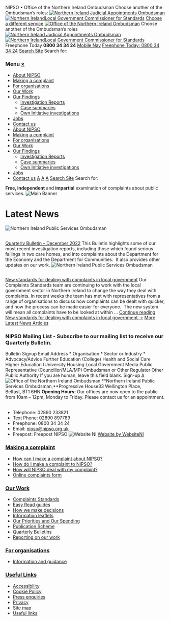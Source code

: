 
NIPSO • Office of the Northern Ireland Ombudsman
Choose another of the Ombudsman’s roles:
[![Northern Ireland Judicial Appointments Ombudsman](https://nipso.org.uk/site/wp-content/themes/websiteni-stripped/images/logo-section-nijao-small.png)](https://nipso.org.uk/nijao)
[![ Northern IrelandLocal Government Commissioner for Standards](https://nipso.org.uk/site/wp-content/themes/websiteni-stripped/images/logo-section-nilgcs-small.png)](https://nipso.org.uk/nilgcs)
[Choose a different service](#) 
[![Office of the Northern Ireland Ombudsman](https://nipso.org.uk/site/wp-content/themes/websiteni-stripped/images/logo-section-nipso.png)](https://nipso.org.uk/nipso "Office of the Northern Ireland Ombudsman")
Choose another of the Ombudsman’s roles
[![Northern Ireland Judicial Appointments Ombudsman](https://nipso.org.uk/site/wp-content/themes/websiteni-stripped/images/logo-section-nijao-small.png)](https://nipso.org.uk/nijao)
[![ Northern IrelandLocal Government Commissioner for Standards](https://nipso.org.uk/site/wp-content/themes/websiteni-stripped/images/logo-section-nilgcs-small.png)](https://nipso.org.uk/nilgcs)
Freephone Today
**0800 34 34 24**
[Mobile Nav](#)
[Freephone Today: 
 0800 34 34 24](tel:0800343424)
[Search Site](#)
Search for:
 
### Menu [×](#)
* [About NIPSO](https://nipso.org.uk/nipso/about-us/)
* [Making a complaint](https://nipso.org.uk/nipso/making-a-complaint/)
* [For organisations](https://nipso.org.uk/nipso/for-organisations/)
* [Our Work](https://nipso.org.uk/nipso/publications/)
* [Our Findings](https://nipso.org.uk/nipso/our-findings/)
	+ [Investigation Reports](https://nipso.org.uk/finding_type/investigation-reports/)
	+ [Case summaries](https://nipso.org.uk/finding_type/case-digests/)
	+ [Own Initiative investigations](https://nipso.org.uk/finding_type/own-initiative-investigations/)
* [Jobs](https://nipso.org.uk/nipso/jobs/)
* [Contact us](https://nipso.org.uk/nipso/about-us/contact-us/)
* [About NIPSO](https://nipso.org.uk/nipso/about-us/)
* [Making a complaint](https://nipso.org.uk/nipso/making-a-complaint/)
* [For organisations](https://nipso.org.uk/nipso/for-organisations/)
* [Our Work](https://nipso.org.uk/nipso/publications/)
* [Our Findings](https://nipso.org.uk/nipso/our-findings/)
	+ [Investigation Reports](https://nipso.org.uk/finding_type/investigation-reports/)
	+ [Case summaries](https://nipso.org.uk/finding_type/case-digests/)
	+ [Own Initiative investigations](https://nipso.org.uk/finding_type/own-initiative-investigations/)
* [Jobs](https://nipso.org.uk/nipso/jobs/)
* [Contact us](https://nipso.org.uk/nipso/about-us/contact-us/)
[A](#nogo "Decrease font size")
[A](#nogo "Rest font size")
[A](#nogo "Increase font size")
[Search Site](#)
Search for:
 
**Free, independent** and **impartial** examination of complaints about public services.
![Main Banner](https://nipso.org.uk/site/wp-content/themes/websiteni-stripped/images/nipso-divider.png)
# Latest News
![Northern Ireland Public Services Ombudsman](https://nipso.org.uk/site/wp-content/themes/websiteni-stripped/images/nipso-logo-small.jpg)
## 
[Quarterly Bulletin – December 2022](https://nipso.org.uk/site/wp-content/uploads/2022/12/NIPSO-Quarterly-Bulletin-December-2022.pdf)
This Bulletin highlights some of our most recent investigation reports, including those which found serious failings in two care homes, and into complaints about the Department for the Economy and the Department for Communities.  It also provides other updates on our work.
![Northern Ireland Public Services Ombudsman](https://nipso.org.uk/site/wp-content/themes/websiteni-stripped/images/nipso-logo-small.jpg)
## 
[New standards for dealing with complaints in local government](https://nipso.org.uk/nipso/nipso-latest-news/new-standards-for-dealing-with-complaints-in-local-government/)
Our Complaints Standards team are continuing to work with the local government sector in Northern Ireland to change the way they deal with complaints. In recent weeks the team has met with representatives from a range of organisations to discuss how complaints can be dealt with quicker, and how the process can be made easier for everyone.  The new system will mean all complaints have to be looked at within … [Continue reading New standards for dealing with complaints in local government →](https://nipso.org.uk/nipso/nipso-latest-news/new-standards-for-dealing-with-complaints-in-local-government/)
[More Latest News Articles](https://nipso.org.uk/nipso/nipso-latest-news/)
### NIPSO Mailing List - Subscribe to our mailing list to receive our Quarterly Bulletin.
Bulletin Signup
Email Address
 \*
Organisation
 \*
Sector or Industry
 \*
 Advocacy/Advice 
 Further Education (College) 
 Health and Social Care 
 Higher Education (University 
 Housing 
 Local Government 
 Media 
 Public Representative (Councillor/MLA/MP) 
 Ombudsman or Other Regulator 
 Other Public Authority 
 If you are human, leave this field blank. 
Sign-up
Δ
![Office of the Northern Ireland Ombudsman](https://nipso.org.uk/site/wp-content/themes/websiteni-stripped/images/logo-section-nipso.png)
**Northern Ireland Public Services Ombudsman,**Progressive House33 Wellington Place,  
Belfast, BT1 6HN
**Opening Hours:** Our offices are now open to the public from 10am – 12pm, Monday to Friday. Please contact us for an appointment.
 
* Telephone:
02890 233821
* Text Phone:
02890 897789
* Freephone:
0800 34 34 24
* Email:
nipso@nipso.org.uk
* Freepost:
Freepost NIPSO
![Website NI](https://nipso.org.uk/site/wp-content/themes/websiteni-stripped/images/logo-websiteni-nipso.png)
[Website by WebsiteNI](http://websiteni.com)
### [Making a complaint](https://nipso.org.uk/nipso/making-a-complaint/)
* [How can I make a complaint about NIPSO?](https://nipso.org.uk/nipso/making-a-complaint/our-service-standards-our-complaints-procedure/)
* [How do I make a complaint to NIPSO?](https://nipso.org.uk/nipso/making-a-complaint/how-do-i-make-a-complaint-to-nipso/)
* [How will NIPSO deal with my complaint?](https://nipso.org.uk/nipso/making-a-complaint/how-will-nipso-deal-with-my-complaint/)
* [Online complaints form](https://nipso.org.uk/nipso/making-a-complaint/online-complaints-form/)
### [Our Work](https://nipso.org.uk/nipso/publications/)
* [Complaints Standards](https://nipso.org.uk/nipso/publications/complaints-handling-consultation/)
* [Easy Read guides](https://nipso.org.uk/nipso/publications/easy-read-guides/)
* [How we make decisions](https://nipso.org.uk/nipso/publications/how-we-make-decisions/)
* [Information leaflets](https://nipso.org.uk/nipso/publications/services-we-offer/)
* [Our Priorities and Our Spending](https://nipso.org.uk/nipso/publications/our-priorities-and-our-spending/)
* [Publication Scheme](https://nipso.org.uk/nipso/publications/publication-scheme/)
* [Quarterly Bulletins](https://nipso.org.uk/nipso/publications/quarterly-bulletins/)
* [Reporting on our work](https://nipso.org.uk/nipso/publications/reporting-on-our-work-2/)
### [For organisations](https://nipso.org.uk/nipso/for-organisations/)
* [Information and guidance](https://nipso.org.uk/nipso/for-organisations/information-and-guidance/)
### [Useful Links](https://nipso.org.uk/nipso/useful-links/)
* [Accessibility](https://nipso.org.uk/nipso/useful-links/accessibility/)
* [Cookie Policy](https://nipso.org.uk/nipso/useful-links/cookie-policy/)
* [Press enquiries](https://nipso.org.uk/nipso/useful-links/press-enquiries/)
* [Privacy](https://nipso.org.uk/nipso/useful-links/privacy/)
* [Site map](https://nipso.org.uk/nipso/useful-links/site-map-2/)
* [Useful links](https://nipso.org.uk/nipso/useful-links/useful-links/)
